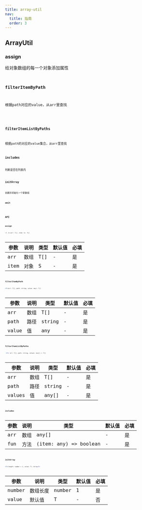```yaml
---
title: array-util
nav:
  title: 指南
  order: 3
---
```


## ArrayUtil

### assign
给对象数组的每一个对象添加属性
<code src="../examples/array/assign-use" />

### filterItemByPath

根据path对应的value，从arr里查找

<code src="../examples/array/filterItemByPath-use" />

### filterItemListByPaths
根据path的对应的value集合，从arr里查找
<code src="../examples/array/filterItemListByPaths-use" />

### includes
判断是否在列表内
<code src="../examples/array/includes-use" />

### initArray
创建并初始化一个新数组
<code src="../examples/array/initArray-use" />

### omit
<code src="../examples/array/array-util-use" />


## API 

### assign

```jsx | pure
<T, S>(arr: T[], item: S): T[]
```
| 参数 | 说明 | 类型 | 默认值 | 必填 |
| ---- | ---- | ---- | ------ | ---- |
| arr  | 数组 | T[]  | -      | 是   |
| item | 对象 | S    | -      | 是   |

### filterItemByPath

```jsx | pure
<T>(arr: T[], path: string, value: any): T[]
```
| 参数  | 说明 | 类型   | 默认值 | 必填 |
| ----- | ---- | ------ | ------ | ---- |
| arr   | 数组 | T[]    | -      | 是   |
| path  | 路径 | string | -      | 是   |
| value | 值   | any    | -      | 是   |

### filterItemListByPaths

```jsx | pure
 <T>( arr: T[], path: string, values: any[] ): T[]
```
| 参数   | 说明 | 类型   | 默认值 | 必填 |
| ------ | ---- | ------ | ------ | ---- |
| arr    | 数组 | T[]    | -      | 是   |
| path   | 路径 | string | -      | 是   |
| values | 值   | any[]  | -      | 是   |

### includes

| 参数 | 说明 | 类型                   | 默认值 | 必填 |
| ---- | ---- | ---------------------- | ------ | ---- |
| arr  | 数组 | any[]                  | -      | 是   |
| fun  | 方法 | (item: any) => boolean | -      | 是   |

### initArray

```jsx | pure
<T>(length: number = 1, value: T): Array<T>
```
| 参数   | 说明     | 类型   | 默认值 | 必填 |
| ------ | -------- | ------ | ------ | ---- |
| number | 数组长度 | number | 1      | 是   |
| value  | 默认值   | T      | -      | 否   |


